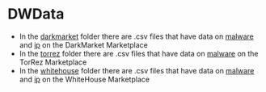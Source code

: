 # DWData
* In the [darkmarket](darkmarket) folder there are .csv files that have data on [malware](darkmarket/malware) and [ip](darkmarket/ip) on the DarkMarket Marketplace
* In the [torrez](torrez) folder there are .csv files that have data on [malware](torrez/malware) on the TorRez Marketplace
* In the [whitehouse](whitehouse) folder there are .csv files that have data on [malware](whitehoue/malware) and [ip](whitehouse/ip) on the WhiteHouse Marketplace
